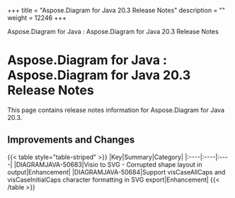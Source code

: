 +++
title = "Aspose.Diagram for Java 20.3 Release Notes" 
description = "" 
weight = 12246 
+++

Aspose.Diagram for Java : Aspose.Diagram for Java 20.3 Release Notes  

# Aspose.Diagram for Java : Aspose.Diagram for Java 20.3 Release Notes


This page contains release notes information for Aspose.Diagram for Java 20.3.

## Improvements and Changes

{{< table style="table-striped" >}}
|Key|Summary|Category|
|:----|:----|:----|
|DIAGRAMJAVA-50683|Visio to SVG - Corrupted shape layout in output|Enhancement|
|DIAGRAMJAVA-50684|Support visCaseAllCaps and visCaseInitialCaps character formatting in SVG export|Enhancement|
{{< /table >}}

